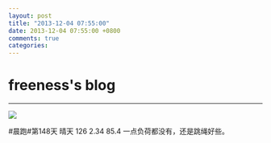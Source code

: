 ```yaml
---
layout: post
title: "2013-12-04 07:55:00"
date: 2013-12-04 07:55:00 +0800
comments: true
categories: 
---
```


# freeness's blog

----------

![](http://okqmqrbgo.bkt.clouddn.com/201312040755001.jpg)

>
\#晨跑\#第148天 晴天 126 2.34 85.4 一点负荷都没有，还是跳绳好些。